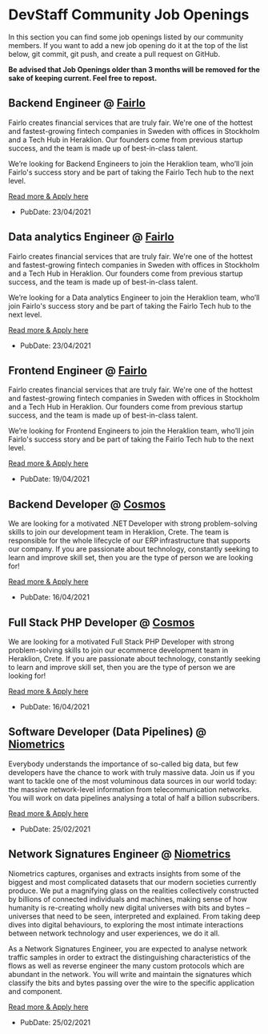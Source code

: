 # DevStaff Community Job Openings

In this section you can find some job openings listed by our community members. If you want to add a new job opening do it at the top of the list below, git commit, git push, and create a pull request on GitHub.

__Be advised that Job Openings older than 3 months will be removed for the sake of keeping current. Feel free to repost.__

## Backend Engineer @ [Fairlo](https://www.fairlo.se)

Fairlo creates financial services that are truly fair. We're one of the hottest and fastest-growing fintech companies in Sweden with offices in Stockholm and a Tech Hub in Heraklion. Our founders come from previous startup success, and the team is made up of best-in-class talent.  

We’re looking for Backend Engineers to join the Heraklion team, who’ll join Fairlo's success story and be part of taking the Fairlo Tech hub to the next level.

[Read more & Apply here](https://bit.ly/32ItPfc)

* PubDate: 23/04/2021

## Data analytics Engineer @ [Fairlo](https://www.fairlo.se)

Fairlo creates financial services that are truly fair. We're one of the hottest and fastest-growing fintech companies in Sweden with offices in Stockholm and a Tech Hub in Heraklion. Our founders come from previous startup success, and the team is made up of best-in-class talent.  

We’re looking for a Data analytics Engineer to join the Heraklion team, who’ll join Fairlo's success story and be part of taking the Fairlo Tech hub to the next level.

[Read more & Apply here](https://bit.ly/3azoH1s)

* PubDate: 23/04/2021

## Frontend Engineer @ [Fairlo](https://www.fairlo.se)

Fairlo creates financial services that are truly fair. We're one of the hottest and fastest-growing fintech companies in Sweden with offices in Stockholm and a Tech Hub in Heraklion. Our founders come from previous startup success, and the team is made up of best-in-class talent.  

We’re looking for Frontend Engineers to join the Heraklion team, who’ll join Fairlo's success story and be part of taking the Fairlo Tech hub to the next level.

[Read more & Apply here](https://bit.ly/3sr9ohf)

* PubDate: 19/04/2021

## Backend Developer @ [Cosmos](https://www.cosmossport.gr)

We are looking for a motivated .NET Developer with strong problem-solving skills to join our development team in Heraklion, Crete. The team is responsible for the whole lifecycle of our ERP infrastructure that supports our company. If you are passionate about technology, constantly seeking to learn and improve skill set, then you are the type of person we are looking for!

[Read more & Apply here](https://apply.workable.com/cosmos-sport-s-dot-a/j/3FDE61366C/)

* PubDate: 16/04/2021

## Full Stack PHP Developer @ [Cosmos](https://www.cosmossport.gr)

We are looking for a motivated Full Stack PHP Developer with strong problem-solving skills to join our ecommerce development team in Heraklion, Crete. If you are passionate about technology, constantly seeking to learn and improve skill set, then you are the type of person we are looking for!

[Read more & Apply here](https://apply.workable.com/cosmos-sport-s-dot-a/j/3949D9B44B/)

* PubDate: 16/04/2021

## Software Developer (Data Pipelines) @ [Niometrics](https://www.niometrics.com)

Everybody understands the importance of so-called big data, but few developers have the chance to work with truly massive data. Join us if you want to tackle one of the most voluminous data sources in our world today: the massive network-level information from telecommunication networks. You will work on data pipelines analysing a total of half a billion subscribers.

[Read more & Apply here](https://www.niometrics.com/job/software-developer-data-pipelines-athens/)

* PubDate: 25/02/2021

## Network Signatures Engineer @ [Niometrics](https://www.niometrics.com)

Niometrics captures, organises and extracts insights from some of the biggest and most complicated datasets that our modern societies currently produce. We put a magnifying glass on the realities collectively constructed by billions of connected individuals and machines, making sense of how humanity is re-creating wholly new digital universes with bits and bytes – universes that need to be seen, interpreted and explained. From taking deep dives into digital behaviours, to exploring the most intimate interactions between network technology and user experiences, we do it all.

As a Network Signatures Engineer, you are expected to analyse network traffic samples in order to extract the distinguishing characteristics of the flows as well as reverse engineer the many custom protocols which are abundant in the network. You will write and maintain the signatures which classify the bits and bytes passing over the wire to the specific application and component.

[Read more & Apply here](https://www.niometrics.com/job/network-signatures-engineer-athens/)

* PubDate: 25/02/2021

